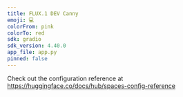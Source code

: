 ```yaml
---
title: FLUX.1 DEV Canny
emoji: 💻
colorFrom: pink
colorTo: red
sdk: gradio
sdk_version: 4.40.0
app_file: app.py
pinned: false
---
```


Check out the configuration reference at https://huggingface.co/docs/hub/spaces-config-reference

